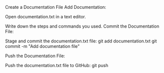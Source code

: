 Create a Documentation File
Add Documentation:

Open documentation.txt in a text editor.

Write down the steps and commands you used.
Commit the Documentation File:

Stage and commit the documentation.txt file: 
git add documentation.txt
git commit -m "Add documentation file"

Push the Documentation File:

Push the documentation.txt file to GitHub: git push

